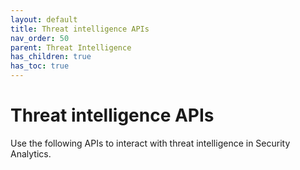 ```yaml
---
layout: default
title: Threat intelligence APIs
nav_order: 50
parent: Threat Intelligence
has_children: true
has_toc: true
---
```


# Threat intelligence APIs

Use the following APIs to interact with threat intelligence in Security Analytics. 


